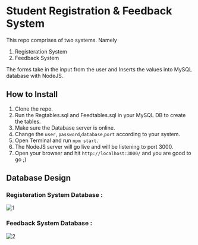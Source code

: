 # Student Registration & Feedback System
This repo comprises of two systems. Namely 

1. Registeration System
2. Feedback System 

The forms take in the input from the user and Inserts the values into MySQL database with NodeJS.


## How to Install 
1. Clone the repo.
2. Run the Regtables.sql and Feedtables.sql in your MySQL DB to create the tables.
3. Make sure the Database server is online.
4. Change the ```user```, ```password```,```database```,```port``` according to your system.
5. Open Terminal and run ``` npm start ```.
6. The NodeJS server will go live and will be listening to port 3000.
7. Open your browser and hit ``` http://localhost:3000/ ``` and you are good to go ;)


## Database Design 

### Registeration System Database :
![1](https://github.com/Raj2503/DBMS-PROJECT/blob/5cb01e7920c6e05293ab00d75f64fe839cbfd98e/Models/RegisterationModel.png)

### Feedback System Database : 
![2](https://github.com/Raj2503/DBMS-PROJECT/blob/4a7b858b25cd517318cac5a8c60b2153866a2f05/Models/FeedbackModel.png)
